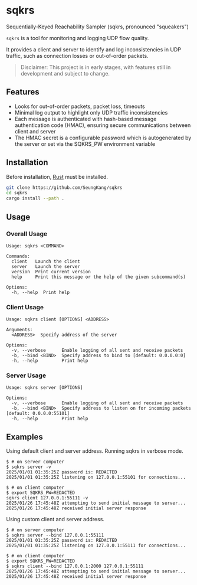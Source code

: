 # sqkrs

Sequentially-Keyed Reachability Sampler (sqkrs, pronounced "squeakers")

`sqkrs` is a tool for monitoring and logging UDP flow quality.

It provides a client and server to identify and log inconsistencies in
UDP traffic, such as connection losses or out-of-order packets.

> Disclaimer: This project is in early stages, with features still in
> development and subject to change.

## Features

- Looks for out-of-order packets, packet loss, timeouts
- Minimal log output to highlight only UDP traffic inconsistencies
- Each message is authenticated with hash-based message authentication code
(HMAC), ensuring secure communications between client and server
- The HMAC secret is a configurable password which is autogenerated by the
server or set via the SQKRS_PW environment variable

## Installation

Before installation, [Rust](https://doc.rust-lang.org/cargo/getting-started/installation.html) must be installed.

```sh
git clone https://github.com/SeungKang/sqkrs
cd sqkrs
cargo install --path .
```

## Usage

### Overall Usage

```
Usage: sqkrs <COMMAND>

Commands:
  client   Launch the client
  server   Launch the server
  version  Print current version
  help     Print this message or the help of the given subcommand(s)

Options:
  -h, --help  Print help
```

### Client Usage

```
Usage: sqkrs client [OPTIONS] <ADDRESS>

Arguments:
  <ADDRESS>  Specify address of the server

Options:
  -v, --verbose      Enable logging of all sent and receive packets
  -b, --bind <BIND>  Specify address to bind to [default: 0.0.0.0:0]
  -h, --help         Print help
```

### Server Usage

```
Usage: sqkrs server [OPTIONS]

Options:
  -v, --verbose      Enable logging of all sent and receive packets
  -b, --bind <BIND>  Specify address to listen on for incoming packets [default: 0.0.0.0:55101]
  -h, --help         Print help
```

## Examples

Using default client and server address. Running sqkrs in verbose mode.

```console
$ # on server computer
$ sqkrs server -v
2025/01/01 01:35:25Z password is: REDACTED
2025/01/01 01:35:25Z listening on 127.0.0.1:55101 for connections...

$ # on client computer
$ export SQKRS_PW=REDACTED
sqkrs client 127.0.0.1:55111 -v
2025/01/26 17:45:48Z attempting to send initial message to server...
2025/01/26 17:45:48Z received initial server response
```

Using custom client and server address.

```console
$ # on server computer
$ sqkrs server --bind 127.0.0.1:55111
2025/01/01 01:35:25Z password is: REDACTED
2025/01/01 01:35:25Z listening on 127.0.0.1:55111 for connections...

$ # on client computer
$ export SQKRS_PW=REDACTED
$ sqkrs client --bind 127.0.0.1:2000 127.0.0.1:55111
2025/01/26 17:45:48Z attempting to send initial message to server...
2025/01/26 17:45:48Z received initial server response
```
